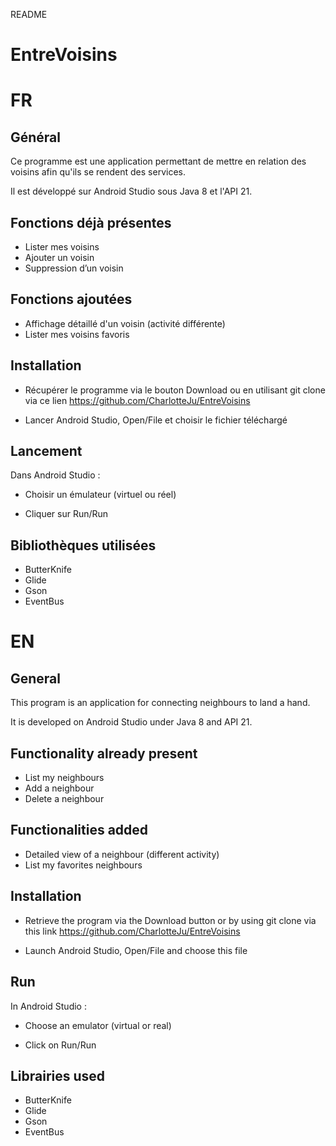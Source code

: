 README 

# EntreVoisins

# FR

## Général

Ce programme est une application permettant de mettre en relation des voisins afin qu'ils se rendent des services. 

Il est développé sur Android Studio sous Java 8 et l'API 21. 

## Fonctions déjà présentes 

- Lister mes voisins 
- Ajouter un voisin 
- Suppression d’un voisin

## Fonctions ajoutées 

- Affichage détaillé d'un voisin (activité différente)
- Lister mes voisins favoris

## Installation 

- Récupérer le programme via le bouton Download ou en utilisant git clone via ce lien 
https://github.com/CharlotteJu/EntreVoisins

- Lancer Android Studio, Open/File et choisir le fichier téléchargé 

## Lancement 

Dans Android Studio : 

- Choisir un émulateur (virtuel ou réel)

- Cliquer sur Run/Run

## Bibliothèques utilisées 

- ButterKnife
- Glide
- Gson
- EventBus

##

# EN

## General 

This program is an application for connecting neighbours to land a hand. 

It is developed on Android Studio under Java 8 and API 21. 

## Functionality already present 

- List my neighbours
- Add a neighbour
- Delete a neighbour

## Functionalities added 

- Detailed view of a neighbour (different activity) 
- List my favorites neighbours

## Installation 

- Retrieve the program via the Download button or by using git clone via this link 
https://github.com/CharlotteJu/EntreVoisins

- Launch Android Studio, Open/File and choose this file

## Run 

In Android Studio : 

- Choose an emulator (virtual or real)

- Click on Run/Run

## Librairies used 

- ButterKnife
- Glide
- Gson
- EventBus





